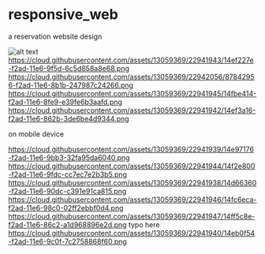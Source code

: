 # responsive_web
a reservation website design

![alt text](https://cloud.githubusercontent.com/assets/13059369/22941941/14ee838c-f2ad-11e6-8e17-ee51cf0c5002.png "index page")
https://cloud.githubusercontent.com/assets/13059369/22941943/14ef227e-f2ad-11e6-9f5d-6c5d858a8e68.png
https://cloud.githubusercontent.com/assets/13059369/22942056/87842956-f2ad-11e6-8b1b-247987c24266.png
https://cloud.githubusercontent.com/assets/13059369/22941945/14fbe414-f2ad-11e6-8fe9-e39fe6b3aafd.png
https://cloud.githubusercontent.com/assets/13059369/22941942/14ef3a16-f2ad-11e6-862b-3de6be4d9344.png

on mobile device

https://cloud.githubusercontent.com/assets/13059369/22941939/14e97176-f2ad-11e6-9bb3-32fa95da6040.png
https://cloud.githubusercontent.com/assets/13059369/22941944/14f2e800-f2ad-11e6-9fdc-cc7ec7e2b3b5.png
https://cloud.githubusercontent.com/assets/13059369/22941938/14d66360-f2ad-11e6-90dc-c391e91ca815.png
https://cloud.githubusercontent.com/assets/13059369/22941946/14fc6eca-f2ad-11e6-98c0-02ff2ebbf0d4.png
https://cloud.githubusercontent.com/assets/13059369/22941947/14ff5c8e-f2ad-11e6-86c2-a1d968896e2d.png
typo here
https://cloud.githubusercontent.com/assets/13059369/22941940/14eb0f54-f2ad-11e6-9c0f-7c2758868f60.png

